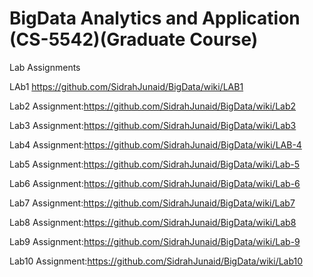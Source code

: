# BigData Analytics and Application (CS-5542)(Graduate Course)
Lab Assignments 


LAb1 https://github.com/SidrahJunaid/BigData/wiki/LAB1

Lab2 Assignment:https://github.com/SidrahJunaid/BigData/wiki/Lab2

Lab3 Assignment:https://github.com/SidrahJunaid/BigData/wiki/Lab3

Lab4 Assignment:https://github.com/SidrahJunaid/BigData/wiki/LAB-4

Lab5 Assignment:https://github.com/SidrahJunaid/BigData/wiki/Lab-5

Lab6 Assignment:https://github.com/SidrahJunaid/BigData/wiki/Lab-6

Lab7 Assignment:https://github.com/SidrahJunaid/BigData/wiki/Lab7

Lab8 Assignment:https://github.com/SidrahJunaid/BigData/wiki/Lab8

Lab9 Assignment:https://github.com/SidrahJunaid/BigData/wiki/Lab-9

Lab10 Assignment:https://github.com/SidrahJunaid/BigData/wiki/Lab10
